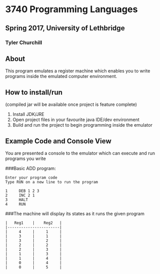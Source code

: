 # 3740 Programming Languages
## Spring 2017, University of Lethbridge
### Tyler Churchill

## About

This program emulates a register machine which enables you to write programs inside the emulated computer environment.

## How to install/run

(compiled jar will be available once project is feature complete)

1. Install JDK/JRE
2. Open project files in your favourite java IDE/dev environment
3. Build and run the project to begin programming inside the emulator

## Example Code and Console View

You are presented a console to the emulator which can execute and run programs you write

###Basic ADD program:

```
Enter your program code
Type RUN on a new line to run the program

1     DEB 1 2 3
2     INC 2 1
3     HALT
4     RUN

```
###The machine will display its states as it runs the given program

```
|   Reg1    |    Reg2   |
|-----------------------|
|     4     |     1     |
|     3     |     1     |
|     3     |     2     |
|     2     |     2     |
|     2     |     3     |
|     1     |     3     |
|     1     |     4     |
|     0     |     4     |
|     0     |     5     |
```
